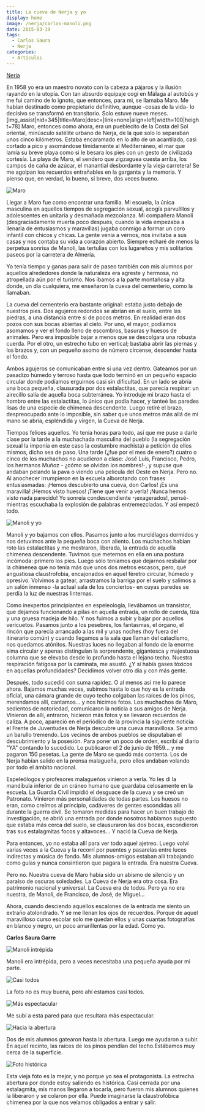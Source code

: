 ```yaml
---
title: La cueva de Nerja y yo
display: home
image: /nerja/carlos-manoli.png
date: 2015-03-19
tags:
  - Carlos Saura
  - Nerja
categories:
  - Artículos
---
```


<a href="http://servicios.diariosur.es/barrios/nerja.htm">Nerja</a>

En 1958 yo era un maestro novato con la cabeza a pájaros y la ilusión rayando en la utopía. Con tan absurdo equipaje cogí en Málaga al autobús <!-- more -->y me fui camino de lo ignoto, que entonces, para mi, se llamaba Maro. Me habían destinado como propietario definitivo, aunque -cosas de la vida- lo decisivo se transformó en transitorio. Solo estuve
nueve meses.
[img_assist|nid=345|title=Maro|desc=|link=none|align=left|width=100|height=78]
Maro, entonces como ahora, era un pueblecito de la Costa del Sol oriental, minúsculo satélite urbano de Nerja, de la que solo lo separaban unos cinco kilómetros. Estaba encaramado en lo alto de un acantilado, casi cortado a pico y asomándose tímidamente al Mediterráneo, el mar que lamía su breve playa como si le besara los pies con un gesto de civilizada cortesía. La playa de Maro, el sendero que zigzaguea cuesta arriba, los campos de caña de azúcar, el manantial desbordante y la vieja carretera! Se me agolpan los recuerdos entrañables en la garganta y la memoria. Y pienso que, en verdad, lo bueno, si breve, dos veces bueno.

![Maro](/nerja/maro.jpg)

Llegar a Maro fue como encontrar una familia. Mi escuela, la única masculina en aquellos tiempos de segregación sexual, acogía parvulillos y adolescentes en unitaria y desmañada mezcolanza. Mi compañera Manoli (desgraciadamente muerta poco después, cuando la vida empezaba a llenarla de entusiasmos y maravillas) jugaba conmigo a formar un coro infantil con chicos y chicas. La gente venia a vernos, nos invitaba a sus casas y nos contaba su vida a corazón  abierto. Siempre echaré de menos la perpetua sonrisa de Manoli, las tertulias con los lugareños y mis solitarios paseos por la carretera de Almería.

Yo tenía tiempo y ganas para salir de paseo también con mis alumnos por aquellos alrededores donde la naturaleza era agreste y hermosa, no atropellada aún por el turismo. Nos íbamos a la parte montañosa y alta donde, un día cualquiera, me enseñaron la cueva del cementerio, como la llamaban.

La cueva del cementerio era bastante original: estaba justo debajo de nuestros pies. Dos agujeros redondos se abrían en el suelo, entre las piedras, a una distancia entre si de pocos metros. En realidad eran dos pozos con sus bocas abiertas al cielo. Por uno, el mayor, podíamos asomamos y ver el fondo lleno de escombros, basuras y huesos de animales. Pero era imposible bajar a menos que se descolgara una robusta cuerda. Por el otro, un estrecho tubo en vertical; bastaba abrir las piernas y los brazos y, con un pequeño asomo de número circense, descender hasta el fondo.

Ambos agujeros se comunicaban entre si una vez dentro. Gateamos por un pasadizo húmedo y terroso hasta que todo terminó en un pequeño espacio circular donde podíamos erguirnos casi sin dificultad. En un lado se abría una boca pequeña, clausurada por dos estalactitas, que parecía respirar: un airecillo salía de aquella boca subterránea. Yo introduje mi brazo hasta el hombro entre las estalactitas, lo único que podía hacer, y tanteé las paredes lisas de una especie de chimenea descendente. Luego retiré el brazo, despreocupado ante lo imposible, sin saber que unos metros más allá de mi mano se abría, espléndida y virgen, la Cueva de Nerja.

Tiempos felices aquellos. Yo tenía horas para todo, así que me puse a darle clase por la tarde a la muchachada masculina del pueblo (la segregación sexual la imponía en este caso la costumbre machista) a petición de ellos mismos, dicho sea de paso. Una tarde (¿fue por el mes de enero?) cuatro o cinco de los muchachos no acudieron a clase: José Luís, Francisco, Pedro, los hermanos Muñoz - ¿cómo se olvidan los nombres!-, y supuse que andaban pelando la pava o viendo una película del Oeste en Nerja. Pero no. Al anochecer irrumpieron en la escuela alborotando con frases entusiasmadas: ¡Hemos descubierto una cueva, don Carlos! ¡Es una maravilla! ¡Hemos visto huesos! ¡Tiene que venir a verla! ¡Nunca hemos visto nada parecido! Yo sonreía condescendiente -¡exagerados!, pensé- mientras escuchaba la explosión de palabras entremezcladas. Y así empezó todo.

![Manoli y yo](/nerja/carlos-manoli-s.png)

Manoli y yo bajamos con ellos. Pasamos junto a los murciélagos dormidos y nos detuvimos ante la pequeña boca con aliento. Los muchachos habían roto las estalactitas y me mostraron, liberada, la entrada de aquella chimenea descendente. Tuvimos que meternos en ella en una postura incómoda: primero los pies. Luego sólo teníamos que dejarnos resbalar por la chimenea que no tenía más que unos dos metros escasos, pero, qué angustiosa claustrofobia, encajonados en aquel féretro circular, húmedo y opresivo. Volvimos a gatear, arrastramos la barriga por el suelo y salimos a un salón inmenso -la actual sala de los conciertos- en cuyas paredes se perdía la luz de nuestras linternas.

Como inexpertos principiantes en espeleología, llevábamos un transistor, que dejamos funcionando a pilas en aquella entrada, un rollo de cuerda, tiza y una gruesa madeja de hilo. Y nos fuimos a subir y bajar por aquellos vericuetos. Pasamos junto a los pesebres, los fantasmas, el órgano, el rincón que parecía arrancado a las mil y unas noches (hoy fuera del itinerario común) y cuando llegamos a la sala que llaman del cataclismo, nos quedamos atónitos. Nuestras luces no llegaban al fondo de la enorme sima circular y apenas distinguían la sorprendente, gigantesca y majestuosa columna que se elevaba desde lo profundo hasta el lejano techo. Nuestra respiración fatigosa por la caminata, me asustó. ¿Y si había gases tóxicos en aquellas profundidades? Decidimos volver otro día y con más gente.

Después, todo sucedió con suma rapidez. O al menos así me lo parece ahora. Bajamos muchas veces, subimos hasta lo que hoy es la entrada oficial, una cámara grande de cuyo techo colgaban las raíces de los pinos, merendamos allí, cantamos... y nos hicimos fotos. Los muchachos de Maro, sedientos de notoriedad, comunicaron la noticia a sus amigos de Nerja. Vinieron de allí, entraron, hicieron más fotos y se llevaron recuerdos de caliza. A poco, apareció en el periódico de la provincia la siguiente
noticia: el Frente de Juventudes de Nerja descubre una cueva maravillosa. Se armó un barullo tremendo. Los vecinos de ambos pueblos se disputaban el descubrimiento y la posesión. Para poner un poco de orden, escribí al diario "YA" contando lo sucedido. Lo publicaron el 2 de junio de 1959... y me pagaron 150 pesetas. La gente de Maro se quedó más contenta. Los de Nerja habían salido en la prensa malagueña, pero ellos andaban volando por todo el ámbito nacional.

Espeleólogos y profesores malagueños vinieron a verla. Yo les di la mandíbula inferior de un cráneo humano que guardaba celosamente en la escuela. La Guardia Civil impidió el desguace de la cueva y se creó un Patronato. Vinieron más personalidades de todas partes. Los huesos no eran, como creímos al principio, cadáveres de gentes escondidas allí durante la guerra civil. Se tomaron medidas para hacer un buen trabajo de investigación, se abrió una entrada por donde nosotros habíamos supuesto que estaba más cerca del suelo, se clausuraron las dos bocas, escondieron tras sus estalagmitas focos y altavoces... Y nació la Cueva de Nerja.

Para entonces, yo no estaba allí para ver todo aquel ajetreo. Luego volví varias veces a la Cueva y la recorrí por puentes y pasarelas entre luces indirectas y música de fondo. Mis alumnos-amigos estaban allí trabajando como guías y nunca consintieron que pagara la entrada. Era nuestra Cueva.

Pero no. Nuestra cueva de Maro había sido un abismo de silencio y un paraíso de oscuras soledades. La Cueva de Nerja era otra cosa. Era patrimonio nacional y universal. La Cueva era de todos. Pero ya no era nuestra, de Manoli, de Francisco, de José, de Miguel...

Ahora, cuando desciendo aquellos escalones de la entrada me siento un extraño atolondrado. Y se me llenan los ojos de recuerdos. Porque de aquel maravilloso curso escolar solo me quedan ellos y unas cuantas fotografías en blanco y negro, un poco amarillentas por la edad. Como yo.

**Carlos Saura Garre**

![Manoli intrépida](/nerja/manoli-intrepida.png)

Manoli era intrépida, pero a veces necesitaba una pequeña ayuda por mi parte.

![Casi todos](/nerja/casi-todos.png)

La foto no es muy buena, pero ahí estamos casi todos.

![Más espectacular](/nerja/mas-espectacular.png)

Me subí a esta pared para que resultara más espectacular.

![Hacia la abertura](/nerja/hacia-la-abertura.png)

Dos de mis alumnos gatearon hasta la abertura. Luego me ayudaron a subir. En aquel recinto, las raíces de los pinos pendían del techo.Estábamos muy cerca de la superficie.

![Foto histórica](/nerja/foto-historica.png)

Esta vieja foto es la mejor, y no porque yo sea el protagonista. La estrecha abertura por donde estoy saliendo es histórica. Casi cerrada por una estalagmita, mis manos llegaron a tocarla, pero fueron mis alumnos quienes la liberaron y se colaron por ella. Puede imaginarse la claustrofóbica chimenea por la que nos veíamos obligados a entrar y salir.
